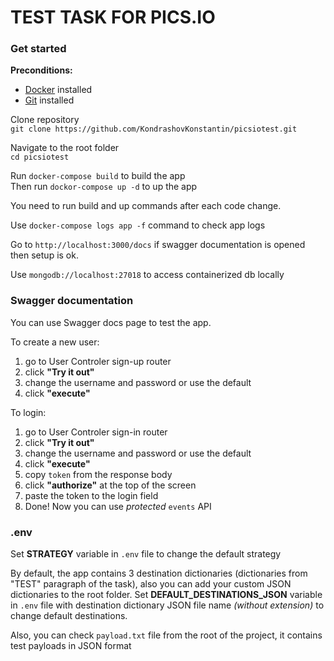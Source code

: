 # TEST TASK FOR PICS.IO  

### Get started

**Preconditions:**

- [Docker](https://docs.docker.com/desktop/) installed  
- [Git](https://git-scm.com/book/en/v2/Getting-Started-Installing-Git/) installed  

Clone repository  
`git clone https://github.com/KondrashovKonstantin/picsiotest.git`  

Navigate to the root folder  
`cd picsiotest`

Run `docker-compose build` to build the app  
Then run `dockor-compose up -d` to up the app  
  
You need to run build and up commands after each code change.  

Use `docker-compose logs app -f` command to check app logs
  
Go to `http://localhost:3000/docs` if swagger documentation is opened then setup is ok.

Use `mongodb://localhost:27018` to access containerized db locally

### Swagger documentation
  
You can use Swagger docs page to test the app.  
  
To create a new user:  
1. go to User Controler sign-up router
2. click **"Try it out"**
3. change the username and password or use the default
4. click **"execute"**  
  
To login:
1. go to User Controler sign-in router
2. click **"Try it out"**
3. change the username and password or use the default
4. click **"execute"**  
5. copy `token` from the response body
6. click **"authorize"** at the top of the screen
7. paste the token to the login field
8. Done! Now you can use *protected* `events` API

### .env  

Set **STRATEGY** variable in `.env` file to change the default strategy  

By default, the app contains 3 destination dictionaries (dictionaries from "TEST" paragraph of the task), also
you can add your custom JSON dictionaries to the root folder.
Set **DEFAULT_DESTINATIONS_JSON** variable in `.env` file with destination dictionary JSON file name *(without extension)*
to change default destinations.

Also, you can check `payload.txt` file from the root of the project, it contains test payloads in JSON format



